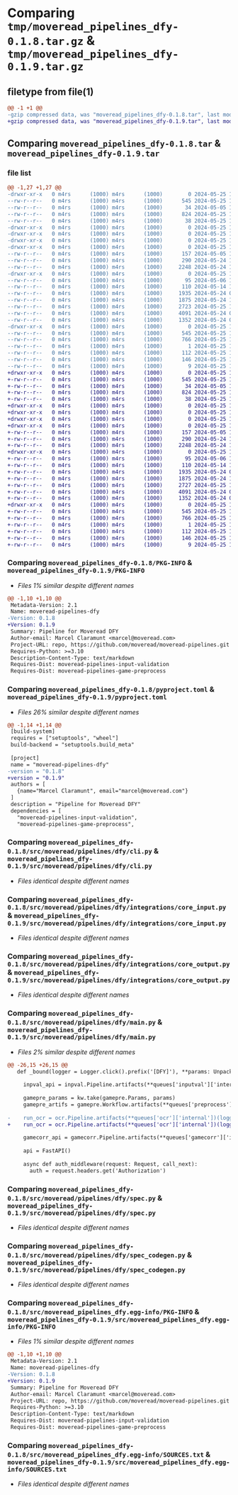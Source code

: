 # Comparing `tmp/moveread_pipelines_dfy-0.1.8.tar.gz` & `tmp/moveread_pipelines_dfy-0.1.9.tar.gz`

## filetype from file(1)

```diff
@@ -1 +1 @@
-gzip compressed data, was "moveread_pipelines_dfy-0.1.8.tar", last modified: Sat May 25 15:31:06 2024, max compression
+gzip compressed data, was "moveread_pipelines_dfy-0.1.9.tar", last modified: Sat May 25 16:02:09 2024, max compression
```

## Comparing `moveread_pipelines_dfy-0.1.8.tar` & `moveread_pipelines_dfy-0.1.9.tar`

### file list

```diff
@@ -1,27 +1,27 @@
-drwxr-xr-x   0 m4rs      (1000) m4rs      (1000)        0 2024-05-25 15:31:06.782939 moveread_pipelines_dfy-0.1.8/
--rw-r--r--   0 m4rs      (1000) m4rs      (1000)      545 2024-05-25 15:31:06.782939 moveread_pipelines_dfy-0.1.8/PKG-INFO
--rw-r--r--   0 m4rs      (1000) m4rs      (1000)       34 2024-05-05 15:36:13.000000 moveread_pipelines_dfy-0.1.8/README.md
--rw-r--r--   0 m4rs      (1000) m4rs      (1000)      824 2024-05-25 15:31:02.000000 moveread_pipelines_dfy-0.1.8/pyproject.toml
--rw-r--r--   0 m4rs      (1000) m4rs      (1000)       38 2024-05-25 15:31:06.782939 moveread_pipelines_dfy-0.1.8/setup.cfg
-drwxr-xr-x   0 m4rs      (1000) m4rs      (1000)        0 2024-05-25 15:31:06.772939 moveread_pipelines_dfy-0.1.8/src/
-drwxr-xr-x   0 m4rs      (1000) m4rs      (1000)        0 2024-05-25 15:31:06.762939 moveread_pipelines_dfy-0.1.8/src/moveread/
-drwxr-xr-x   0 m4rs      (1000) m4rs      (1000)        0 2024-05-25 15:31:06.762939 moveread_pipelines_dfy-0.1.8/src/moveread/pipelines/
-drwxr-xr-x   0 m4rs      (1000) m4rs      (1000)        0 2024-05-25 15:31:06.772939 moveread_pipelines_dfy-0.1.8/src/moveread/pipelines/dfy/
--rw-r--r--   0 m4rs      (1000) m4rs      (1000)      157 2024-05-05 18:21:26.000000 moveread_pipelines_dfy-0.1.8/src/moveread/pipelines/dfy/__init__.py
--rw-r--r--   0 m4rs      (1000) m4rs      (1000)      290 2024-05-24 16:40:48.000000 moveread_pipelines_dfy-0.1.8/src/moveread/pipelines/dfy/__init__.pyi
--rw-r--r--   0 m4rs      (1000) m4rs      (1000)     2248 2024-05-24 17:43:53.000000 moveread_pipelines_dfy-0.1.8/src/moveread/pipelines/dfy/cli.py
-drwxr-xr-x   0 m4rs      (1000) m4rs      (1000)        0 2024-05-25 15:31:06.772939 moveread_pipelines_dfy-0.1.8/src/moveread/pipelines/dfy/integrations/
--rw-r--r--   0 m4rs      (1000) m4rs      (1000)       95 2024-05-06 10:09:40.000000 moveread_pipelines_dfy-0.1.8/src/moveread/pipelines/dfy/integrations/__init__.py
--rw-r--r--   0 m4rs      (1000) m4rs      (1000)      110 2024-05-14 12:16:30.000000 moveread_pipelines_dfy-0.1.8/src/moveread/pipelines/dfy/integrations/__init__.pyi
--rw-r--r--   0 m4rs      (1000) m4rs      (1000)     1935 2024-05-24 08:30:14.000000 moveread_pipelines_dfy-0.1.8/src/moveread/pipelines/dfy/integrations/core_input.py
--rw-r--r--   0 m4rs      (1000) m4rs      (1000)     1875 2024-05-24 17:46:09.000000 moveread_pipelines_dfy-0.1.8/src/moveread/pipelines/dfy/integrations/core_output.py
--rw-r--r--   0 m4rs      (1000) m4rs      (1000)     2723 2024-05-25 15:30:28.000000 moveread_pipelines_dfy-0.1.8/src/moveread/pipelines/dfy/main.py
--rw-r--r--   0 m4rs      (1000) m4rs      (1000)     4091 2024-05-24 08:20:48.000000 moveread_pipelines_dfy-0.1.8/src/moveread/pipelines/dfy/spec.py
--rw-r--r--   0 m4rs      (1000) m4rs      (1000)     1352 2024-05-24 08:20:23.000000 moveread_pipelines_dfy-0.1.8/src/moveread/pipelines/dfy/spec_codegen.py
-drwxr-xr-x   0 m4rs      (1000) m4rs      (1000)        0 2024-05-25 15:31:06.782939 moveread_pipelines_dfy-0.1.8/src/moveread_pipelines_dfy.egg-info/
--rw-r--r--   0 m4rs      (1000) m4rs      (1000)      545 2024-05-25 15:31:06.000000 moveread_pipelines_dfy-0.1.8/src/moveread_pipelines_dfy.egg-info/PKG-INFO
--rw-r--r--   0 m4rs      (1000) m4rs      (1000)      766 2024-05-25 15:31:06.000000 moveread_pipelines_dfy-0.1.8/src/moveread_pipelines_dfy.egg-info/SOURCES.txt
--rw-r--r--   0 m4rs      (1000) m4rs      (1000)        1 2024-05-25 15:31:06.000000 moveread_pipelines_dfy-0.1.8/src/moveread_pipelines_dfy.egg-info/dependency_links.txt
--rw-r--r--   0 m4rs      (1000) m4rs      (1000)      112 2024-05-25 15:31:06.000000 moveread_pipelines_dfy-0.1.8/src/moveread_pipelines_dfy.egg-info/entry_points.txt
--rw-r--r--   0 m4rs      (1000) m4rs      (1000)      146 2024-05-25 15:31:06.000000 moveread_pipelines_dfy-0.1.8/src/moveread_pipelines_dfy.egg-info/requires.txt
--rw-r--r--   0 m4rs      (1000) m4rs      (1000)        9 2024-05-25 15:31:06.000000 moveread_pipelines_dfy-0.1.8/src/moveread_pipelines_dfy.egg-info/top_level.txt
+drwxr-xr-x   0 m4rs      (1000) m4rs      (1000)        0 2024-05-25 16:02:09.923661 moveread_pipelines_dfy-0.1.9/
+-rw-r--r--   0 m4rs      (1000) m4rs      (1000)      545 2024-05-25 16:02:09.923661 moveread_pipelines_dfy-0.1.9/PKG-INFO
+-rw-r--r--   0 m4rs      (1000) m4rs      (1000)       34 2024-05-05 15:36:13.000000 moveread_pipelines_dfy-0.1.9/README.md
+-rw-r--r--   0 m4rs      (1000) m4rs      (1000)      824 2024-05-25 16:02:04.000000 moveread_pipelines_dfy-0.1.9/pyproject.toml
+-rw-r--r--   0 m4rs      (1000) m4rs      (1000)       38 2024-05-25 16:02:09.923661 moveread_pipelines_dfy-0.1.9/setup.cfg
+drwxr-xr-x   0 m4rs      (1000) m4rs      (1000)        0 2024-05-25 16:02:09.913661 moveread_pipelines_dfy-0.1.9/src/
+drwxr-xr-x   0 m4rs      (1000) m4rs      (1000)        0 2024-05-25 16:02:09.913661 moveread_pipelines_dfy-0.1.9/src/moveread/
+drwxr-xr-x   0 m4rs      (1000) m4rs      (1000)        0 2024-05-25 16:02:09.913661 moveread_pipelines_dfy-0.1.9/src/moveread/pipelines/
+drwxr-xr-x   0 m4rs      (1000) m4rs      (1000)        0 2024-05-25 16:02:09.913661 moveread_pipelines_dfy-0.1.9/src/moveread/pipelines/dfy/
+-rw-r--r--   0 m4rs      (1000) m4rs      (1000)      157 2024-05-05 18:21:26.000000 moveread_pipelines_dfy-0.1.9/src/moveread/pipelines/dfy/__init__.py
+-rw-r--r--   0 m4rs      (1000) m4rs      (1000)      290 2024-05-24 16:40:48.000000 moveread_pipelines_dfy-0.1.9/src/moveread/pipelines/dfy/__init__.pyi
+-rw-r--r--   0 m4rs      (1000) m4rs      (1000)     2248 2024-05-24 17:43:53.000000 moveread_pipelines_dfy-0.1.9/src/moveread/pipelines/dfy/cli.py
+drwxr-xr-x   0 m4rs      (1000) m4rs      (1000)        0 2024-05-25 16:02:09.913661 moveread_pipelines_dfy-0.1.9/src/moveread/pipelines/dfy/integrations/
+-rw-r--r--   0 m4rs      (1000) m4rs      (1000)       95 2024-05-06 10:09:40.000000 moveread_pipelines_dfy-0.1.9/src/moveread/pipelines/dfy/integrations/__init__.py
+-rw-r--r--   0 m4rs      (1000) m4rs      (1000)      110 2024-05-14 12:16:30.000000 moveread_pipelines_dfy-0.1.9/src/moveread/pipelines/dfy/integrations/__init__.pyi
+-rw-r--r--   0 m4rs      (1000) m4rs      (1000)     1935 2024-05-24 08:30:14.000000 moveread_pipelines_dfy-0.1.9/src/moveread/pipelines/dfy/integrations/core_input.py
+-rw-r--r--   0 m4rs      (1000) m4rs      (1000)     1875 2024-05-24 17:46:09.000000 moveread_pipelines_dfy-0.1.9/src/moveread/pipelines/dfy/integrations/core_output.py
+-rw-r--r--   0 m4rs      (1000) m4rs      (1000)     2727 2024-05-25 16:01:57.000000 moveread_pipelines_dfy-0.1.9/src/moveread/pipelines/dfy/main.py
+-rw-r--r--   0 m4rs      (1000) m4rs      (1000)     4091 2024-05-24 08:20:48.000000 moveread_pipelines_dfy-0.1.9/src/moveread/pipelines/dfy/spec.py
+-rw-r--r--   0 m4rs      (1000) m4rs      (1000)     1352 2024-05-24 08:20:23.000000 moveread_pipelines_dfy-0.1.9/src/moveread/pipelines/dfy/spec_codegen.py
+drwxr-xr-x   0 m4rs      (1000) m4rs      (1000)        0 2024-05-25 16:02:09.923661 moveread_pipelines_dfy-0.1.9/src/moveread_pipelines_dfy.egg-info/
+-rw-r--r--   0 m4rs      (1000) m4rs      (1000)      545 2024-05-25 16:02:09.000000 moveread_pipelines_dfy-0.1.9/src/moveread_pipelines_dfy.egg-info/PKG-INFO
+-rw-r--r--   0 m4rs      (1000) m4rs      (1000)      766 2024-05-25 16:02:09.000000 moveread_pipelines_dfy-0.1.9/src/moveread_pipelines_dfy.egg-info/SOURCES.txt
+-rw-r--r--   0 m4rs      (1000) m4rs      (1000)        1 2024-05-25 16:02:09.000000 moveread_pipelines_dfy-0.1.9/src/moveread_pipelines_dfy.egg-info/dependency_links.txt
+-rw-r--r--   0 m4rs      (1000) m4rs      (1000)      112 2024-05-25 16:02:09.000000 moveread_pipelines_dfy-0.1.9/src/moveread_pipelines_dfy.egg-info/entry_points.txt
+-rw-r--r--   0 m4rs      (1000) m4rs      (1000)      146 2024-05-25 16:02:09.000000 moveread_pipelines_dfy-0.1.9/src/moveread_pipelines_dfy.egg-info/requires.txt
+-rw-r--r--   0 m4rs      (1000) m4rs      (1000)        9 2024-05-25 16:02:09.000000 moveread_pipelines_dfy-0.1.9/src/moveread_pipelines_dfy.egg-info/top_level.txt
```

### Comparing `moveread_pipelines_dfy-0.1.8/PKG-INFO` & `moveread_pipelines_dfy-0.1.9/PKG-INFO`

 * *Files 1% similar despite different names*

```diff
@@ -1,10 +1,10 @@
 Metadata-Version: 2.1
 Name: moveread-pipelines-dfy
-Version: 0.1.8
+Version: 0.1.9
 Summary: Pipeline for Moveread DFY
 Author-email: Marcel Claramunt <marcel@moveread.com>
 Project-URL: repo, https://github.com/moveread/moveread-pipelines.git
 Requires-Python: >=3.10
 Description-Content-Type: text/markdown
 Requires-Dist: moveread-pipelines-input-validation
 Requires-Dist: moveread-pipelines-game-preprocess
```

### Comparing `moveread_pipelines_dfy-0.1.8/pyproject.toml` & `moveread_pipelines_dfy-0.1.9/pyproject.toml`

 * *Files 26% similar despite different names*

```diff
@@ -1,14 +1,14 @@
 [build-system]
 requires = ["setuptools", "wheel"]
 build-backend = "setuptools.build_meta"
 
 [project]
 name = "moveread-pipelines-dfy"
-version = "0.1.8"
+version = "0.1.9"
 authors = [
   {name="Marcel Claramunt", email="marcel@moveread.com"}
 ]
 description = "Pipeline for Moveread DFY"
 dependencies = [
   "moveread-pipelines-input-validation",
   "moveread-pipelines-game-preprocess",
```

### Comparing `moveread_pipelines_dfy-0.1.8/src/moveread/pipelines/dfy/cli.py` & `moveread_pipelines_dfy-0.1.9/src/moveread/pipelines/dfy/cli.py`

 * *Files identical despite different names*

### Comparing `moveread_pipelines_dfy-0.1.8/src/moveread/pipelines/dfy/integrations/core_input.py` & `moveread_pipelines_dfy-0.1.9/src/moveread/pipelines/dfy/integrations/core_input.py`

 * *Files identical despite different names*

### Comparing `moveread_pipelines_dfy-0.1.8/src/moveread/pipelines/dfy/integrations/core_output.py` & `moveread_pipelines_dfy-0.1.9/src/moveread/pipelines/dfy/integrations/core_output.py`

 * *Files identical despite different names*

### Comparing `moveread_pipelines_dfy-0.1.8/src/moveread/pipelines/dfy/main.py` & `moveread_pipelines_dfy-0.1.9/src/moveread/pipelines/dfy/main.py`

 * *Files 2% similar despite different names*

```diff
@@ -26,15 +26,15 @@
   def _bound(logger = Logger.click().prefix('[DFY]'), **params: Unpack[Params]):
 
     inpval_api = inpval.Pipeline.artifacts(**queues['inputval']['internal'])(logger=logger.prefix('[INPUT VAL]'), images_path=params.get('images_path'))
 
     gamepre_params = kw.take(gamepre.Params, params)
     gamepre_artifs = gamepre.Workflow.artifacts(**queues['preprocess']['internal']['internal'])(logger=logger.prefix('[GAME PREPROCESS]'), **gamepre_params)
 
-    run_ocr = ocr.Pipeline.artifacts(**queues['ocr']['internal'])(logger=logger.prefix('[OCR PREDICT]'), images=params['images'], **params.get('tfserving'))
+    run_ocr = ocr.Pipeline.artifacts(**queues['ocr']['internal'])(logger=logger.prefix('[OCR PREDICT]'), images=params['images'], **params.get('tfserving', {}))
     
     gamecorr_api = gamecorr.Pipeline.artifacts(**queues['gamecorr']['internal'])(logger=logger.prefix('[GAME CORRECTION]'), images_path=params.get('images_path'))
 
     api = FastAPI()
 
     async def auth_middleware(request: Request, call_next):
       auth = request.headers.get('Authorization')
```

### Comparing `moveread_pipelines_dfy-0.1.8/src/moveread/pipelines/dfy/spec.py` & `moveread_pipelines_dfy-0.1.9/src/moveread/pipelines/dfy/spec.py`

 * *Files identical despite different names*

### Comparing `moveread_pipelines_dfy-0.1.8/src/moveread/pipelines/dfy/spec_codegen.py` & `moveread_pipelines_dfy-0.1.9/src/moveread/pipelines/dfy/spec_codegen.py`

 * *Files identical despite different names*

### Comparing `moveread_pipelines_dfy-0.1.8/src/moveread_pipelines_dfy.egg-info/PKG-INFO` & `moveread_pipelines_dfy-0.1.9/src/moveread_pipelines_dfy.egg-info/PKG-INFO`

 * *Files 1% similar despite different names*

```diff
@@ -1,10 +1,10 @@
 Metadata-Version: 2.1
 Name: moveread-pipelines-dfy
-Version: 0.1.8
+Version: 0.1.9
 Summary: Pipeline for Moveread DFY
 Author-email: Marcel Claramunt <marcel@moveread.com>
 Project-URL: repo, https://github.com/moveread/moveread-pipelines.git
 Requires-Python: >=3.10
 Description-Content-Type: text/markdown
 Requires-Dist: moveread-pipelines-input-validation
 Requires-Dist: moveread-pipelines-game-preprocess
```

### Comparing `moveread_pipelines_dfy-0.1.8/src/moveread_pipelines_dfy.egg-info/SOURCES.txt` & `moveread_pipelines_dfy-0.1.9/src/moveread_pipelines_dfy.egg-info/SOURCES.txt`

 * *Files identical despite different names*

